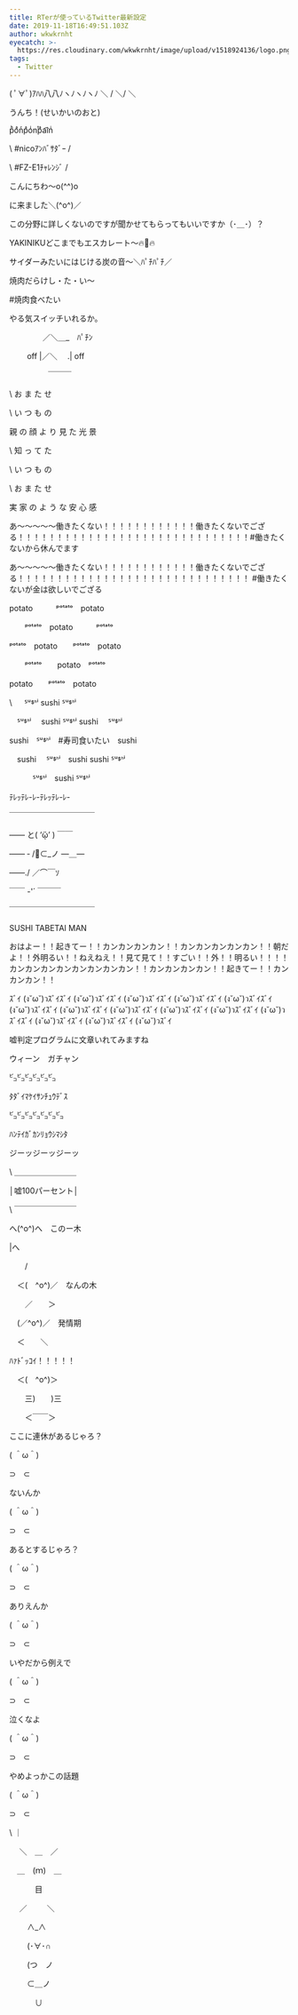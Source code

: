```yaml
---
title: RTerが使っているTwitter最新設定
date: 2019-11-18T16:49:51.103Z
author: wkwkrnht
eyecatch: >-
  https://res.cloudinary.com/wkwkrnht/image/upload/v1518924136/logo.png
tags:
  - Twitter
---
```

( ﾟ∀ﾟ)ｱﾊﾊ八八ﾉヽﾉヽﾉヽﾉ ＼ / ＼/ ＼

うんち！(せいかいのおと)

pͪoͣnͬpͣoͥnͭpͣa͡inͥ

\ #nicoｱﾝﾊﾞｻﾀﾞｰ /

\ #FZ-E1ﾁｬﾚﾝｼﾞ /

こんにちわ〜o(^^)o

に来ました＼(^o^)／

この分野に詳しくないのですが聞かせてもらってもいいですか（･＿･）？

YAKINIKUどこまでもエスカレート～🔥🐄🔥

サイダーみたいにはじける炭の音～＼ﾊﾟﾁﾊﾟﾁ／

焼肉だらけし・た・い～

\#焼肉食べたい

やる気スイッチいれるか。

　　　　 ／＼＿_　ﾊﾟﾁﾝ

　　 off  |／＼　 .| off

　　　　　￣￣￣

\    お   ま  た  せ

\    い   つ  も  の

親   の  顔  よ  り  見   た  光  景

\    知 っ て た

\    い つ も の

\    お ま た せ

実 家 の よ う な 安 心 感

あ〜〜〜〜〜働きたくない！！！！！！！！！！！！働きたくないでござる！！！！！！！！！！！！！！！！！！！！！！！！！！！！！！#働きたくないから休んでます

あ〜〜〜〜〜働きたくない！！！！！！！！！！！！働きたくないでござる！！！！！！！！！！！！！！！！！！！！！！！！！！！！！！  #働きたくないが金は欲しいでござる



potato　　　ᵖᵒᵗᵃᵗᵒ　potato

　　ᵖᵒᵗᵃᵗᵒ　potato　　　ᵖᵒᵗᵃᵗᵒ

ᵖᵒᵗᵃᵗᵒ　potato　　ᵖᵒᵗᵃᵗᵒ　potato

　　ᵖᵒᵗᵃᵗᵒ　　potato　ᵖᵒᵗᵃᵗᵒ

potato　　ᵖᵒᵗᵃᵗᵒ　potato

\    　  ᔆᵘᙚᑋⁱ     sushi       ᔆᵘᙚᑋⁱ

　ᔆᵘᙚᑋⁱ　  sushi     ᔆᵘᙚᑋⁱ   sushi 　ᔆᵘᙚᑋⁱ

sushi　ᔆᵘᙚᑋⁱ　#寿司食いたい　sushi

 　sushi　 ᔆᵘᙚᑋⁱ　sushi     sushi     ᔆᵘᙚᑋⁱ

　　　ᔆᵘᙚᑋⁱ　sushi                   ᔆᵘᙚᑋⁱ

ﾃﾚｯﾃﾚ-ﾚ-ﾃﾚｯﾃﾚ-ﾚ-

￣￣￣￣￣￣￣￣￣￣￣

  ――  と(  ‘ᾥ’ ) ￣￣

―― ‐   /🍣⊂_ノ  ―＿―

   ――./ ／⌒￣ｿ

 ￣￣  -'´      ￣￣￣

￣￣￣￣￣￣￣￣￣￣￣

SUSHI TABETAI MAN

おはよー！！起きてー！！カンカンカンカン！！カンカンカンカンカン！！朝だよ！！外明るい！！ねえねえ！！見て見て！！すごい！！外！！明るい！！！！カンカンカンカンカンカンカンカン！！カンカンカンカン！！起きてー！！カンカンカン！！

ｽﾞｲ (ง˘ω˘)วｽﾞｲｽﾞｲ (ง˘ω˘)วｽﾞｲｽﾞｲ (ง˘ω˘)วｽﾞｲｽﾞｲ (ง˘ω˘)วｽﾞｲｽﾞｲ (ง˘ω˘)วｽﾞｲｽﾞｲ (ง˘ω˘)วｽﾞｲｽﾞｲ (ง˘ω˘)วｽﾞｲｽﾞｲ (ง˘ω˘)วｽﾞｲｽﾞｲ (ง˘ω˘)วｽﾞｲｽﾞｲ (ง˘ω˘)วｽﾞｲｽﾞｲ (ง˘ω˘)วｽﾞｲｽﾞｲ (ง˘ω˘)วｽﾞｲｽﾞｲ (ง˘ω˘)วｽﾞｲｽﾞｲ (ง˘ω˘)วｽﾞｲ

嘘判定プログラムに文章いれてみますね 

ウィーン　ガチャン 

㌰㌰㌰㌰㌰㌰ 

ﾀﾀﾞｲﾏｹｲｻﾝﾁｭｳﾃﾞｽ 

㌰㌰㌰㌰㌰㌰㌰ 

ﾊﾝﾃｲｶﾞｶﾝﾘｮｳｼﾏｼﾀ 

ジーッジーッジーッ 

\    ＿＿＿＿＿＿＿＿

  │嘘100パーセント│

\    ￣￣￣￣￣￣￣￣

へ(^o^)へ　このー木

\|へ

　　/

　＜(　^o^)／　なんの木

　　／　　＞

　(／^o^)／　発情期

　＜　　＼

ﾊｧﾄﾞｯｺｲ！！！！！

　＜(　^o^)＞

　　三)　　)三

　　＜￣￣＞

ここに連休があるじゃろ？

( ＾ω＾)

⊃　⊂

ないんか

( ＾ω＾)

⊃　⊂

あるとするじゃろ？

( ＾ω＾)

⊃　⊂

ありえんか

( ＾ω＾)

⊃　⊂

いやだから例えで

( ＾ω＾)

⊃　⊂

泣くなよ

( ＾ω＾)

⊃　⊂

やめよっかこの話題

( ＾ω＾)

⊃　⊂

\    ｜

　 ＼　＿　／

　＿　(ｍ)　＿

　　　 目

　 ／　    　  ＼

　　  ∧_∧

　　 (･∀･∩

　　 (つ　ノ

　　 ⊂＿ノ

　　　  ∪
